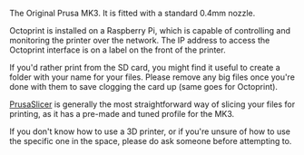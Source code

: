 The Original Prusa MK3. It is fitted with a standard 0.4mm nozzle.

Octoprint is installed on a Raspberry Pi, which is capable of controlling and monitoring the printer over the network. The IP address to access the Octoprint interface is on a label on the front of the printer.

 If you'd rather print from the SD card, you might find it useful to create a folder with your name for your files. Please remove any big files once you're done with them to save clogging the card up (same goes for Octoprint).

[PrusaSlicer](https://github.com/prusa3d/PrusaSlicer/releases) is generally the most straightforward way of slicing your files for printing, as it has a pre-made and tuned profile for the MK3.

If you don't know how to use a 3D printer, or if you're unsure of how to use the specific one in the space, please do ask someone before attempting to.
